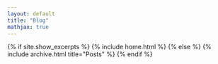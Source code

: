 ```yaml
---
layout: default
title: "Blog"
mathjax: true
---
```


{% if site.show_excerpts %}
  {% include home.html %}
{% else %}
  {% include archive.html title="Posts" %}
{% endif %}
